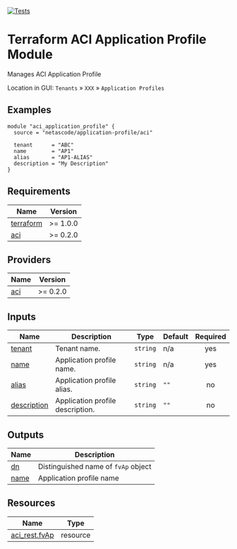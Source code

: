 <!-- BEGIN_TF_DOCS -->
[![Tests](https://github.com/netascode/terraform-aci-application-profile/actions/workflows/test.yml/badge.svg)](https://github.com/netascode/terraform-aci-application-profile/actions/workflows/test.yml)

# Terraform ACI Application Profile Module

Manages ACI Application Profile

Location in GUI:
`Tenants` » `XXX` » `Application Profiles`

## Examples

```hcl
module "aci_application_profile" {
  source = "netascode/application-profile/aci"

  tenant      = "ABC"
  name        = "AP1"
  alias       = "AP1-ALIAS"
  description = "My Description"
}

```

## Requirements

| Name | Version |
|------|---------|
| <a name="requirement_terraform"></a> [terraform](#requirement\_terraform) | >= 1.0.0 |
| <a name="requirement_aci"></a> [aci](#requirement\_aci) | >= 0.2.0 |

## Providers

| Name | Version |
|------|---------|
| <a name="provider_aci"></a> [aci](#provider\_aci) | >= 0.2.0 |

## Inputs

| Name | Description | Type | Default | Required |
|------|-------------|------|---------|:--------:|
| <a name="input_tenant"></a> [tenant](#input\_tenant) | Tenant name. | `string` | n/a | yes |
| <a name="input_name"></a> [name](#input\_name) | Application profile name. | `string` | n/a | yes |
| <a name="input_alias"></a> [alias](#input\_alias) | Application profile alias. | `string` | `""` | no |
| <a name="input_description"></a> [description](#input\_description) | Application profile description. | `string` | `""` | no |

## Outputs

| Name | Description |
|------|-------------|
| <a name="output_dn"></a> [dn](#output\_dn) | Distinguished name of `fvAp` object |
| <a name="output_name"></a> [name](#output\_name) | Application profile name |

## Resources

| Name | Type |
|------|------|
| [aci_rest.fvAp](https://registry.terraform.io/providers/netascode/aci/latest/docs/resources/rest) | resource |
<!-- END_TF_DOCS -->